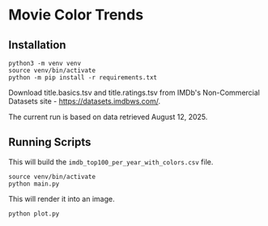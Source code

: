 # Movie Color Trends

## Installation
```
python3 -m venv venv
source venv/bin/activate
python -m pip install -r requirements.txt
```

Download title.basics.tsv and title.ratings.tsv from IMDb's Non-Commercial Datasets site - https://datasets.imdbws.com/.

The current run is based on data retrieved August 12, 2025.

## Running Scripts

This will build the `imdb_top100_per_year_with_colors.csv` file.
```
source venv/bin/activate
python main.py
```

This will render it into an image.
```
python plot.py
```